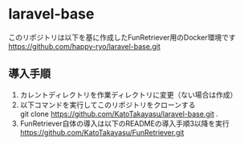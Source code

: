 # laravel-base
このリポジトリは以下を基に作成したFunRetriever用のDocker環境です
https://github.com/happy-ryo/laravel-base.git

## 導入手順

1. カレントディレクトリを作業ディレクトリに変更（ない場合は作成）
2. 以下コマンドを実行してこのリポジトリをクローンする<br>
   git clone https://github.com/KatoTakayasu/laravel-base.git .
4. FunRetriever自体の導入は以下のREADMEの導入手順3以降を実行
　　https://github.com/KatoTakayasu/FunRetriever.git